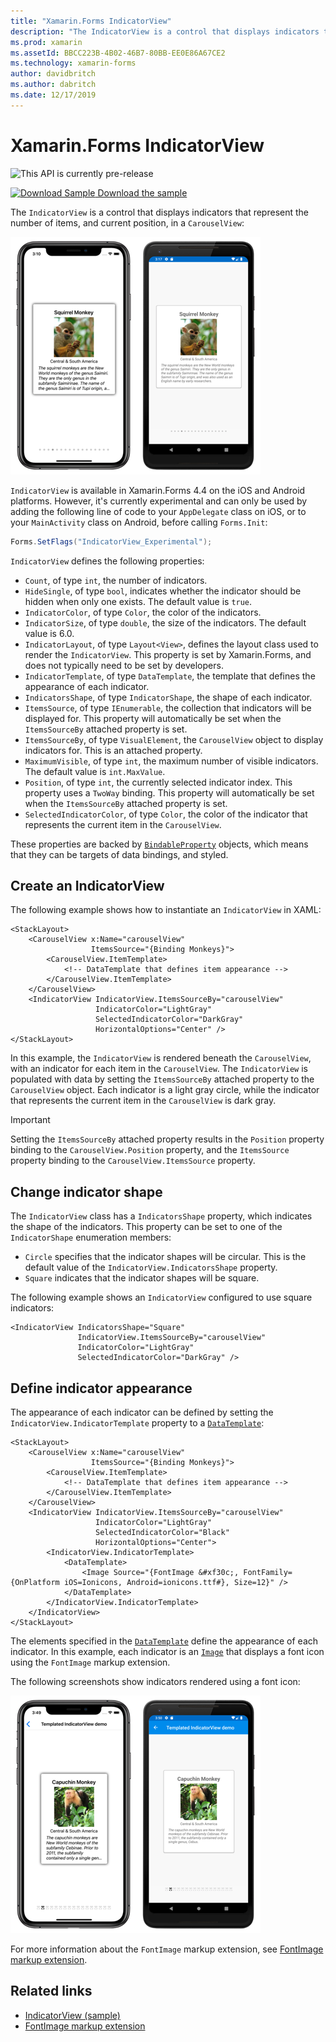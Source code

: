 ```yaml
---
title: "Xamarin.Forms IndicatorView"
description: "The IndicatorView is a control that displays indicators that represent the number of items, and current position, in a CarouselView."
ms.prod: xamarin
ms.assetId: BBCC223B-4B02-46B7-80BB-EE0E86A67CE2
ms.technology: xamarin-forms
author: davidbritch
ms.author: dabritch
ms.date: 12/17/2019
---
```


# Xamarin.Forms IndicatorView

![](~/media/shared/preview.png "This API is currently pre-release")

[![Download Sample](~/media/shared/download.png) Download the sample](https://docs.microsoft.com/samples/xamarin/xamarin-forms-samples/userinterface-indicatorviewdemos/)

The `IndicatorView` is a control that displays indicators that represent the number of items, and current position, in a `CarouselView`:

[![Screenshot of a CarouselView and IndicatorView, on iOS and Android](indicatorview-images/circles.png "IndicatorView circles")](indicatorview-images/circles-large.png#lightbox "IndicatorView circles")

`IndicatorView` is available in Xamarin.Forms 4.4 on the iOS and Android platforms. However, it's currently experimental and can only be used by adding the following line of code to your `AppDelegate` class on iOS, or to your `MainActivity` class on Android, before calling `Forms.Init`:

```csharp
Forms.SetFlags("IndicatorView_Experimental");
```

`IndicatorView` defines the following properties:

- `Count`, of type `int`, the number of indicators.
- `HideSingle`, of type `bool`, indicates whether the indicator should be hidden when only one exists. The default value is `true`.
- `IndicatorColor`, of type `Color`, the color of the indicators.
- `IndicatorSize`, of type `double`, the size of the indicators. The default value is 6.0.
- `IndicatorLayout`, of type `Layout<View>`, defines the layout class used to render the `IndicatorView`. This property is set by Xamarin.Forms, and does not typically need to be set by developers.
- `IndicatorTemplate`, of type `DataTemplate`, the template that defines the appearance of each indicator.
- `IndicatorsShape`, of type `IndicatorShape`, the shape of each indicator.
- `ItemsSource`, of type `IEnumerable`, the collection that indicators will be displayed for. This property will automatically be set when the `ItemsSourceBy` attached property is set.
- `ItemsSourceBy`, of type `VisualElement`, the `CarouselView` object to display indicators for. This is an attached property.
- `MaximumVisible`, of type `int`, the maximum number of visible indicators. The default value is `int.MaxValue`.
- `Position`, of type `int`, the currently selected indicator index. This property uses a `TwoWay` binding. This property will automatically be set when the `ItemsSourceBy` attached property is set.
- `SelectedIndicatorColor`, of type `Color`, the color of the indicator that represents the current item in the `CarouselView`.

These properties are backed by [`BindableProperty`](xref:Xamarin.Forms.BindableProperty) objects, which means that they can be targets of data bindings, and styled.

## Create an IndicatorView

The following example shows how to instantiate an `IndicatorView` in XAML:

```xaml
<StackLayout>
    <CarouselView x:Name="carouselView"
                  ItemsSource="{Binding Monkeys}">
        <CarouselView.ItemTemplate>
            <!-- DataTemplate that defines item appearance -->
        </CarouselView.ItemTemplate>
    </CarouselView>
    <IndicatorView IndicatorView.ItemsSourceBy="carouselView"
                   IndicatorColor="LightGray"
                   SelectedIndicatorColor="DarkGray"
                   HorizontalOptions="Center" />
</StackLayout>
```

In this example, the `IndicatorView` is rendered beneath the `CarouselView`, with an indicator for each item in the `CarouselView`. The `IndicatorView` is populated with data by setting the `ItemsSourceBy` attached property to the `CarouselView` object. Each indicator is a light gray circle, while the indicator that represents the current item in the `CarouselView` is dark gray.

> [!IMPORTANT]
> Setting the `ItemsSourceBy` attached property results in the `Position` property binding to the `CarouselView.Position` property, and the `ItemsSource` property binding to the `CarouselView.ItemsSource` property.

## Change indicator shape

The `IndicatorView` class has a `IndicatorsShape` property, which indicates the shape of the indicators. This property can be set to one of the `IndicatorShape` enumeration members:

- `Circle` specifies that the indicator shapes will be circular. This is the default value of the `IndicatorView.IndicatorsShape` property.
- `Square` indicates that the indicator shapes will be square.

The following example shows an `IndicatorView` configured to use square indicators:

```xaml
<IndicatorView IndicatorsShape="Square"
               IndicatorView.ItemsSourceBy="carouselView"
               IndicatorColor="LightGray"
               SelectedIndicatorColor="DarkGray" />
```

## Define indicator appearance

The appearance of each indicator can be defined by setting the `IndicatorView.IndicatorTemplate` property to a [`DataTemplate`](xref:Xamarin.Forms.DataTemplate):

```xaml
<StackLayout>
    <CarouselView x:Name="carouselView"
                  ItemsSource="{Binding Monkeys}">
        <CarouselView.ItemTemplate>
            <!-- DataTemplate that defines item appearance -->
        </CarouselView.ItemTemplate>
    </CarouselView>
    <IndicatorView IndicatorView.ItemsSourceBy="carouselView"
                   IndicatorColor="LightGray"
                   SelectedIndicatorColor="Black"
                   HorizontalOptions="Center">
        <IndicatorView.IndicatorTemplate>
            <DataTemplate>
                <Image Source="{FontImage &#xf30c;, FontFamily={OnPlatform iOS=Ionicons, Android=ionicons.ttf#}, Size=12}" />
            </DataTemplate>
        </IndicatorView.IndicatorTemplate>
    </IndicatorView>
</StackLayout>
```

The elements specified in the [`DataTemplate`](xref:Xamarin.Forms.DataTemplate) define the appearance of each indicator. In this example, each indicator is an [`Image`](xref:Xamarin.Forms.Image) that displays a font icon using the `FontImage` markup extension.

The following screenshots show indicators rendered using a font icon:

[![Screenshot of a templated IndicatorView, on iOS and Android](indicatorview-images/templated.png "Templated IndicatorView")](indicatorview-images/templated-large.png#lightbox "Templated IndicatorView")

For more information about the `FontImage` markup extension, see [FontImage markup extension](~/xamarin-forms/xaml/markup-extensions/consuming.md#fontimage-markup-extension).

## Related links

- [IndicatorView (sample)](https://docs.microsoft.com/samples/xamarin/xamarin-forms-samples/userinterface-indicatorviewdemos/)
- [FontImage markup extension](~/xamarin-forms/xaml/markup-extensions/consuming.md#fontimage-markup-extension)

